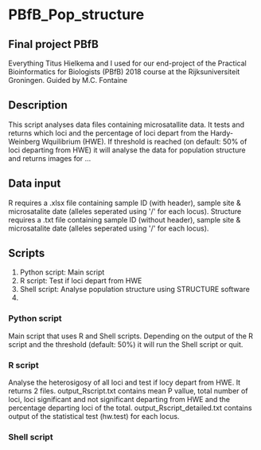 # PBfB_Pop_structure

## Final project PBfB
Everything Titus Hielkema and I used for our end-project of the Practical Bioinformatics for Biologists (PBfB) 2018 course at the Rijksuniversiteit Groningen. Guided by M.C. Fontaine 

## Description
This script analyses data files containing microsatallite data. It tests and returns which loci and the percentage of loci depart from the Hardy-Weinberg Wquilibrium (HWE). If threshold is reached (on default: 50% of loci departing from HWE) it will analyse the data for population structure and returns images for ...

## Data input
R requires a .xlsx file containing sample ID (with header), sample site & microsatalite date (alleles seperated using '/' for each locus).
Structure requires a .txt file containing sample ID (without header), sample site & microsatalite date (alleles seperated using '/' for each locus).

## Scripts
1. Python script: Main script
2. R script: Test if loci depart from HWE
3. Shell script: Analyse population structure using STRUCTURE software
4. 

### Python script
Main script that uses R and Shell scripts. Depending on the output of the R script and the threshold (default: 50%) it will run the Shell script or quit.

### R script
Analyse the heterosigosy of all loci and test if locy depart from HWE. It returns 2 files. output_Rscript.txt contains mean P vallue, total number of loci, loci significant and not significant departing from HWE and the percentage departing loci of the total. output_Rscript_detailed.txt contains output of the statistical test (hw.test) for each locus.

### Shell script
